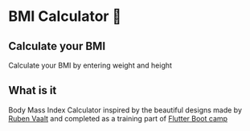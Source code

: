 # BMI Calculator 💪

## Calculate your BMI

Calculate your BMI by entering weight and height

## What is it

Body Mass Index Calculator inspired by the beautiful designs made by [Ruben Vaalt](https://dribbble.com/shots/4585382-Simple-BMI-Calculator) and completed as a training part of [Flutter Boot camp](https://sapient.udemy.com/course/flutter-bootcamp-with-dart)
